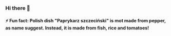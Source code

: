 ### Hi there 👋
#### ⚡ Fun fact: Polish dish "Paprykarz szczeciński" is mot made from pepper, as name suggest. Instead, it is made from fish, rice and tomatoes!
